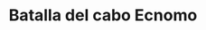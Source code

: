 ﻿---
title: "Batalla del cabo Ecnomo"
permalink: periodes_95.html
layout: periode
dataInici: -256
sidebar: periodes
pares:
  - id: 0
    title: "Primera guerra púnica"
    dataInici: "(-264)"
    dataFi: "(-241)"

fills:
jocsPrincipals:
jocsEscenaris:
jocsEpoca:
  - title: "War Galley"
    bggId: 1894
    escenari: "Ecnomus"

jocsEpocaEscenaris:
---
